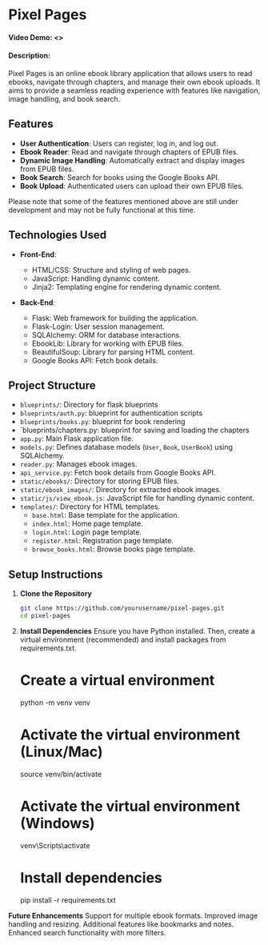 # Pixel Pages

#### Video Demo: <>

#### Description:

Pixel Pages is an online ebook library application that allows users to read ebooks, navigate through chapters, and manage their own ebook uploads. It aims to provide a seamless reading experience with features like navigation, image handling, and book search.

## Features

* **User Authentication**: Users can register, log in, and log out.
* **Ebook Reader**: Read and navigate through chapters of EPUB files.
* **Dynamic Image Handling**: Automatically extract and display images from EPUB files.
* **Book Search**: Search for books using the Google Books API.
* **Book Upload**: Authenticated users can upload their own EPUB files.

Please note that some of the features mentioned above are still under development and may not be fully functional at this time.

## Technologies Used

* **Front-End**:
  * HTML/CSS: Structure and styling of web pages.
  * JavaScript: Handling dynamic content.
  * Jinja2: Templating engine for rendering dynamic content.

* **Back-End**:
  * Flask: Web framework for building the application.
  * Flask-Login: User session management.
  * SQLAlchemy: ORM for database interactions.
  * EbookLib: Library for working with EPUB files.
  * BeautifulSoup: Library for parsing HTML content.
  * Google Books API: Fetch book details.

## Project Structure

* `blueprints/`: Directory for flask blueprints
* `blueprints/auth.py`: blueprint for authentication scripts
* `blueprints/books.py`: blueprint for book rendering
* `blueprints/chapters.py: blueprint for saving and loading the chapters
* `app.py`: Main Flask application file.
* `models.py`: Defines database models (`User`, `Book`, `UserBook`) using SQLAlchemy.
* `reader.py`: Manages ebook images.
* `api_service.py`: Fetch book details from Google Books API.
* `static/ebooks/`: Directory for storing EPUB files.
* `static/ebook_images/`: Directory for extracted ebook images.
* `static/js/view_ebook.js`: JavaScript file for handling dynamic content.
* `templates/`: Directory for HTML templates.
  * `base.html`: Base template for the application.
  * `index.html`: Home page template.
  * `login.html`: Login page template.
  * `register.html`: Registration page template.
  * `browse_books.html`: Browse books page template.

## Setup Instructions

1. **Clone the Repository**

   ```bash
   git clone https://github.com/yourusername/pixel-pages.git
   cd pixel-pages

2. **Install Dependencies**
      Ensure you have Python installed. Then, create a virtual environment (recommended) and install packages from requirements.txt.
      # Create a virtual environment
      python -m venv venv

      # Activate the virtual environment (Linux/Mac)
      source venv/bin/activate

      # Activate the virtual environment (Windows)
      venv\Scripts\activate

      # Install dependencies
      pip install -r requirements.txt

**Future Enhancements**
   Support for multiple ebook formats.
   Improved image handling and resizing.
   Additional features like bookmarks and notes.
   Enhanced search functionality with more filters.